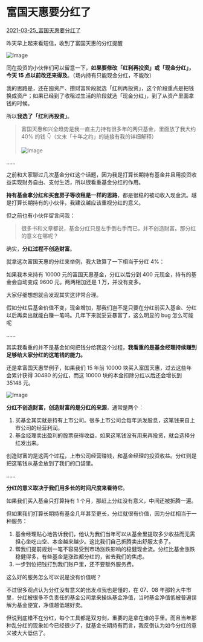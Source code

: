 # 富国天惠要分红了



[2021-03-25_富国天惠要分红了](https://mp.weixin.qq.com/s?__biz=MzUzNjE3NzQ3Nw==&mid=2247488079&idx=1&sn=408ea9fd7a4b92e2daeb1a0ab8a563b6&chksm=fafb6c65cd8ce573051209acad22629f9de94b93f9029b95ce4d640f110b98b50440dc9088e5&scene=178&cur_album_id=1683651118469316609#rd)



昨天早上起来看短信，收到了富国天惠的分红提醒

![Image](640-20211003121110283)

同在投资的小伙伴们可以留意一下，**如果要修改「红利再投资」或「现金分红」，今天 15 点以前改还来得及**。（场内持有只能现金分红，不能改）

我的思路是，还在囤资产、攒财富阶段就选「红利再投资」，这个阶段重点是把钱换成资产；如果已经到了收租过生活的阶段就选「现金分红」，到了从资产里面拿钱的时候。

所以**我选了「红利再投资」**。

> 富国天惠和兴全趋势是我一直主力持有很多年的两只基金，里面放了我大约 40% 的钱 👇（文末「十年之约」的链接有我的详细解释）
>
> ![Image](640-20211003121110308)

……

之前和大家聊过几次基金分红这个话题，因为我是打算长期持有基金并且用投资收益实现财务自由、支付生活，所以很看重基金分红的作用。

**持有基金拿分红和买套房子等收租是一样的思路**，都是很稳的被动收入现金流。越是打算长期持有的小伙伴，我建议越应该重视分红的意义。

但之前也有小伙伴留言问我：

> 很多书和文章都说，基金分红只是左手倒右手而已，并不创造财富。那分红的意义在哪呢？

确实，**分红过程不创造财富**。

就拿这次富国天惠的分红来举例，我大致算了一下相当于分红 4%：

如果我本来持有 10000 元的富国天惠基金，分红以后分到 400 元现金，持有的基金会自动变成 9600 元。两两相加还是 1 万，并没有变多。

大家仔细想想就会发现其实这非常合理。

假如分红后基金价值不变，现金增加，那我们岂不是只要在分红前买入基金、分红以后再卖出就能白赚一笔吗。几年下来就妥妥暴富了，这么明显的 bug 怎么可能呢 ![Image](data:image/gif;base64,iVBORw0KGgoAAAANSUhEUgAAAAEAAAABCAYAAAAfFcSJAAAADUlEQVQImWNgYGBgAAAABQABh6FO1AAAAABJRU5ErkJggg==)

……

其实我看重的并不是基金如何把钱分给我这个过程，**我看重的是基金经理持续赚到足够给大家分红的这笔钱的能力。**

还是拿富国天惠举例子，如果我们 15 年前 10000 块买入富国天惠，过去这些年会累计获得 30480 的分红，而这 10000 块的本金扣除分红以后还会增长到 35148 元。

![Image](640-20211003121111562)

**分红不创造财富，创造财富的是分红的来源**，通常是两个：

1. 买基金其实就是持有上市公司。很多上市公司会每年派发股息，这笔钱来自上市公司的经营利润。
2. 基金经理卖出盈利的股票获得收益，如果这笔钱没有用来再投资，就会选择分红发出来。

创造财富的是这两个过程，上市公司经营赚钱，和基金经理的投资收益。分红则是把这笔钱从基金放到了我们的口袋里。

……

**分红的意义取决于我们用多长的时间尺度来看待它**。

如果我们买入基金只打算持有 1 个月，那赶上分红没有意义，中间还被折腾一遍。

但如果我们打算长期持有基金几年甚至更长，分红就很有价值，因为分红相当于一种服务：

1. 基金经理贴心地告诉我们，他认为我们当年可以从基金里提取多少收益而无需担心坐吃山空、本金越来越少。这比我们自己折腾卖出舒服太多了。
2. 帮我们提前规划一笔不容易受到市场涨跌影响的稳健现金流。分红比基金涨跌稳健得多，有些基金是涨跌都分红的，省去我们的焦虑。
3. 一步到位把钱打到我们账户里，还不要额外服务费。

这么好的服务怎么可以说是没有价值呢？

不过很多观点认为分红没有意义的出发点我也是懂的，在 07、08 年那轮大牛市里，分红被很多不负责任的基金公司拿来操纵基金净值，当时基金净值低被普遍误解为基金便宜，净值越低越好卖。

但说到底错不在分红，每个工具都是双刃剑，重要的是拿在谁的手里。而且当年那种乱分红的现象如今已经很少了，就基金长期持有而言，我反倒认为如今分红的意义被大大低估了。